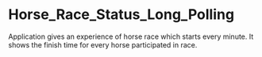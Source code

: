 # Horse_Race_Status_Long_Polling
Application gives an experience of horse race which starts every minute. It shows the finish time for every horse participated in race.
